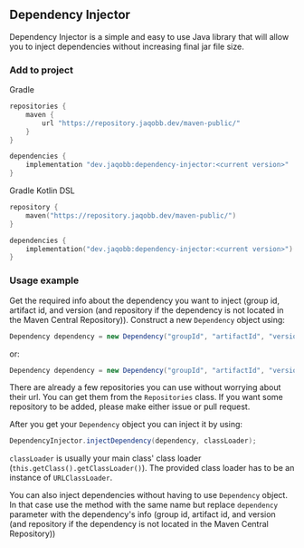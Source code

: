 ## Dependency Injector
Dependency Injector is a simple and easy to use Java library that will allow you to inject dependencies without increasing final jar file size.

### Add to project
Gradle
```groovy
repositories {
	maven {
		url "https://repository.jaqobb.dev/maven-public/"
	}
}

dependencies {
	implementation "dev.jaqobb:dependency-injector:<current version>"
}
```

Gradle Kotlin DSL
```kotlin
repository {
	maven("https://repository.jaqobb.dev/maven-public/")
}

dependencies {
	implementation("dev.jaqobb:dependency-injector:<current version>")
}
```

### Usage example
Get the required info about the dependency you want to inject (group id, artifact id, and version (and repository if the dependency is not located in the Maven Central Repository)).
Construct a new `Dependency` object using:
```java
Dependency dependency = new Dependency("groupId", "artifactId", "version");
```
or:
```java
Dependency dependency = new Dependency("groupId", "artifactId", "version", "repositoryUrl");
```
There are already a few repositories you can use without worrying about their url. You can get them from the `Repositories` class. If you want some repository to be added, please make either issue or pull request.

After you get your `Dependency` object you can inject it by using:
```java
DependencyInjector.injectDependency(dependency, classLoader);
```
`classLoader` is usually your main class' class loader (`this.getClass().getClassLoader()`). The provided class loader has to be an instance of `URLClassLoader`.

You can also inject dependencies without having to use `Dependency` object. In that case use the method with the same name but replace `dependency` parameter with the dependency's info (group id, artifact id, and version (and repository if the dependency is not located in the Maven Central Repository))
